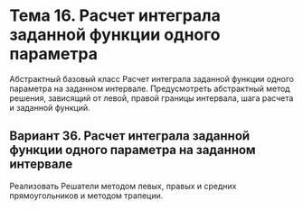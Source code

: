 # Тема 16. Расчет интеграла заданной функции одного параметра
Абстрактный базовый класс Расчет интеграла заданной функции одного параметра на заданном интервале. 
Предусмотреть абстрактный метод решения, зависящий от левой, правой границы интервала, шага расчета и заданной функций.
## Вариант 36. Расчет интеграла заданной функции одного параметра на заданном интервале
Реализовать Решатели методом левых, правых и средних прямоугольников и методом трапеции.
